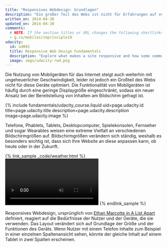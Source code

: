 ```yaml
---
title: "Responsives Webdesign: Grundlagen"
description: "Ein großer Teil des Webs ist nicht für Erfahrungen auf verschiedenen Geräten optimiert. Erlernen Sie die Grundlagen, mit denen Ihre Website auf Mobilgeräten, Desktopcomputern und jeglichen anderen Geräten mit einem Bildschirm funktioniert."
written_on: 2014-04-30
updated_on: 2014-04-30
comments: 
  # NOTE: If the section titles or URL changes the following shortlinks must be updated
  - g.co/mobilesiteprinciple19
udacity:
  id: ud893
  title: Responsive Web Design Fundamentals
  description: "Explore what makes a site responsive and how some common responsive design patterns work across different devices. Learn how to create your own responsive layouts and experiment with breakpoints, and optimizing text and more."
  image: imgs/udacity-rwd.png
---
```


<p class="intro">
  Die Nutzung von Mobilgeräten für das Internet steigt auch weiterhin mit ungeheuerlicher Geschwindigkeit, leider ist jedoch ein Großteil des Webs nicht für diese Geräte optimiert. Die Funktionalität von Mobilgeräten ist häufig durch eine geringe Displaygröße eingeschränkt, sodass ein neuer Ansatz bei der Bereitstellung von Inhalten am Bildschirm gefragt ist.
</p>

{% include fundamentals/udacity_course.liquid uid=page.udacity.id title=page.udacity.title description=page.udacity.description image=page.udacity.image %}


Telefone, Phablets, Tablets, Desktopcomputer, Spielekonsolen, Fernseher und sogar Wearables weisen eine extreme Vielfalt an verschiedenen Bildschirmgrößen auf. Bildschirmgrößen verändern sich ständig, weshalb es besonders wichtig ist, dass sich Ihre Website an diese anpassen kann, ob heute oder in der Zukunft.

{% link_sample _code/weather.html %}
  <video autoplay loop controls class="responsiveVideo">
    <source src="videos/resize.webm" type="video/webm">
    <source src="videos/resize.mp4" type="video/mp4">
  </video>
{% endlink_sample %}

Responsives Webdesign, ursprünglich von [Ethan Marcotte in A List Apart](http://alistapart.com/article/responsive-web-design/) definiert, reagiert auf die Bedürfnisse der Nutzer und der Geräte, die sie verwenden. Das Layout verändert sich auf Grundlage der Größe und der Funktionen des Geräts. Wenn Nutzer mit einem Telefon Inhalte zum Beispiel in einer einzelnen Spaltenansicht sehen, könnte der gleiche Inhalt auf einem Tablet in zwei Spalten erscheinen.



